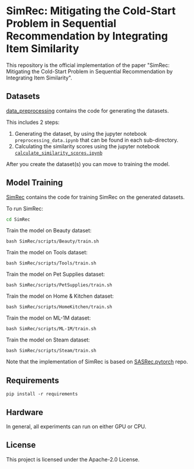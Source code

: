# SimRec: Mitigating the Cold-Start Problem in Sequential Recommendation by Integrating Item Similarity
This repository is the official implementation of the paper "SimRec: Mitigating the Cold-Start Problem in Sequential Recommendation by Integrating Item Similarity".

## Datasets

[data_preprocessing](/data_preprocessing/) contains the code for generating the datasets.

This includes 2 steps:
1. Generating the dataset, by using the jupyter notebook `preprocessing_data.ipynb` that can be found in each sub-directory.
2. Calculating the similarity scores using the jupyter notebook [`calculate_similarity_scores.ipynb`](/data_preprocessing/calculate_similarity_scores.ipynb)

After you create the dataset(s) you can move to training the model.

## Model Training

[SimRec](/SimRec/) contains the code for training SimRec on the generated datasets.

To run SimRec:
```bash 
cd SimRec
```

Train the model on Beauty dataset:
```
bash SimRec/scripts/Beauty/train.sh
```
Train the model on Tools dataset:
```
bash SimRec/scripts/Tools/train.sh
```
Train the model on Pet Supplies dataset:
```
bash SimRec/scripts/PetSupplies/train.sh
```
Train the model on Home & Kitchen dataset:
```
bash SimRec/scripts/HomeKitchen/train.sh
```
Train the model on ML-1M dataset:
```
bash SimRec/scripts/ML-1M/train.sh
```
Train the model on Steam dataset:
```
bash SimRec/scripts/Steam/train.sh
```

Note that the implementation of SimRec is based on [SASRec.pytorch](https://github.com/pmixer/SASRec.pytorch) repo.

## Requirements

```
pip install -r requirements
```

## Hardware
In general, all experiments can run on either GPU or CPU.

## License
This project is licensed under the Apache-2.0 License.
